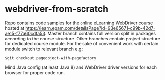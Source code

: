 # webdriver-from-scratch
Repo contains code samples for the online eLearning WebDriver course hosted at https://learn.epam.com/detailsPage?id=93e65671-c99b-42d7-ae15-f77a60cdfa53. 
Master branch contains full version split in packages according to the course structure. 
Other branches contain project structure for dedicated course module. 
For the sake of convenient work with certain module switch to relevant branch e.g.:

`$git checkout pageobject-with-pagefactory`

Mind Java config (at least Java 8) and WebDriver driver versions for each browser for proper code run.
